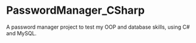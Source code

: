 # PasswordManager_CSharp
A password manager project to test my OOP and database skills, using C# and MySQL.

